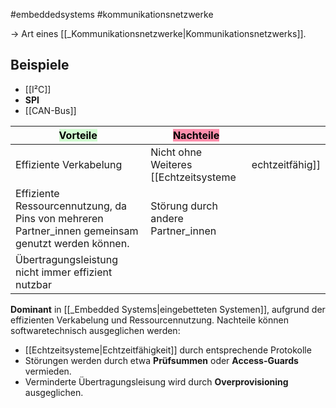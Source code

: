 
#embeddedsystems
#kommunikationsnetzwerke

-> Art eines [[_Kommunikationsnetzwerke|Kommunikationsnetzwerks]].

## Beispiele
* [[I²C]]
* **SPI**
* [[CAN-Bus]]

| <mark style="background: #BBFABBA6;">Vorteile</mark>                                              | <mark style="background: #FF5582A6;">Nachteile</mark> |                 |
| ------------------------------------------------------------------------------------------------- | ----------------------------------------------------- | --------------- |
| Effiziente Verkabelung                                                                            | Nicht ohne Weiteres [[Echtzeitsysteme                 | echtzeitfähig]] |
| Effiziente Ressourcennutzung, da Pins von mehreren Partner_innen gemeinsam genutzt werden können. | Störung durch andere Partner_innen                    |                 |
 | Übertragungsleistung nicht immer effizient nutzbar |
 
**Dominant** in [[_Embedded Systems|eingebetteten Systemen]], aufgrund der effizienten Verkabelung und Ressourcennutzung. Nachteile können softwaretechnisch ausgeglichen werden:

* [[Echtzeitsysteme|Echtzeitfähigkeit]] durch entsprechende Protokolle
* Störungen werden durch etwa **Prüfsummen** oder **Access-Guards** vermieden.
* Verminderte Übertragungsleisung wird durch **Overprovisioning** ausgeglichen.

